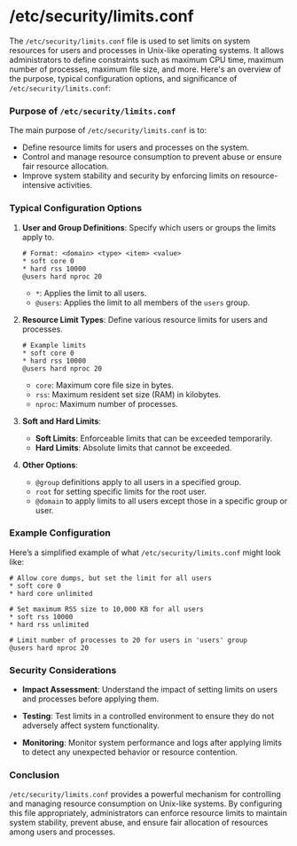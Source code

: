 # /etc/security/limits.conf

The `/etc/security/limits.conf` file is used to set limits on system resources for users and processes in Unix-like operating systems. It allows administrators to define constraints such as maximum CPU time, maximum number of processes, maximum file size, and more. Here's an overview of the purpose, typical configuration options, and significance of `/etc/security/limits.conf`:

### Purpose of `/etc/security/limits.conf`

The main purpose of `/etc/security/limits.conf` is to:
- Define resource limits for users and processes on the system.
- Control and manage resource consumption to prevent abuse or ensure fair resource allocation.
- Improve system stability and security by enforcing limits on resource-intensive activities.

### Typical Configuration Options

1. **User and Group Definitions**: Specify which users or groups the limits apply to.
   ```plaintext
   # Format: <domain> <type> <item> <value>
   * soft core 0
   * hard rss 10000
   @users hard nproc 20
   ```

   - `*`: Applies the limit to all users.
   - `@users`: Applies the limit to all members of the `users` group.

2. **Resource Limit Types**: Define various resource limits for users and processes.
   ```plaintext
   # Example limits
   * soft core 0
   * hard rss 10000
   @users hard nproc 20
   ```

   - `core`: Maximum core file size in bytes.
   - `rss`: Maximum resident set size (RAM) in kilobytes.
   - `nproc`: Maximum number of processes.

3. **Soft and Hard Limits**: 
   - **Soft Limits**: Enforceable limits that can be exceeded temporarily.
   - **Hard Limits**: Absolute limits that cannot be exceeded.

4. **Other Options**:
   - `@group` definitions apply to all users in a specified group.
   - `root` for setting specific limits for the root user.
   - `@domain` to apply limits to all users except those in a specific group or user.

### Example Configuration

Here’s a simplified example of what `/etc/security/limits.conf` might look like:

```plaintext
# Allow core dumps, but set the limit for all users
* soft core 0
* hard core unlimited

# Set maximum RSS size to 10,000 KB for all users
* soft rss 10000
* hard rss unlimited

# Limit number of processes to 20 for users in 'users' group
@users hard nproc 20
```

### Security Considerations

- **Impact Assessment**: Understand the impact of setting limits on users and processes before applying them.
  
- **Testing**: Test limits in a controlled environment to ensure they do not adversely affect system functionality.

- **Monitoring**: Monitor system performance and logs after applying limits to detect any unexpected behavior or resource contention.

### Conclusion

`/etc/security/limits.conf` provides a powerful mechanism for controlling and managing resource consumption on Unix-like systems. By configuring this file appropriately, administrators can enforce resource limits to maintain system stability, prevent abuse, and ensure fair allocation of resources among users and processes.
